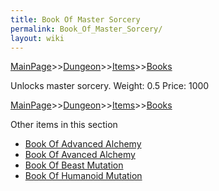 ```yaml
---
title: Book Of Master Sorcery
permalink: Book_Of_Master_Sorcery/
layout: wiki
---
```


[MainPage](/keeperrl_wiki/ "wikilink")>>[Dungeon](/keeperrl_wiki/Dungeon "wikilink")>>[Items](/keeperrl_wiki/Items "wikilink")>>[Books](/keeperrl_wiki/Books "wikilink")

 Unlocks master sorcery.
 Weight: 0.5
 Price: 1000

[MainPage](/keeperrl_wiki/ "wikilink")>>[Dungeon](/keeperrl_wiki/Dungeon "wikilink")>>[Items](/keeperrl_wiki/Items "wikilink")>>[Books](/keeperrl_wiki/Books "wikilink")

Other items in this section
-    [Book Of Advanced Alchemy](/keeperrl_wiki/Book_Of_Advanced_Alchemy "wikilink")
-    [Book Of Avanced Alchemy](/keeperrl_wiki/Book_Of_Avanced_Alchemy "wikilink")
-    [Book Of Beast Mutation](/keeperrl_wiki/Book_Of_Beast_Mutation "wikilink")
-    [Book Of Humanoid Mutation](/keeperrl_wiki/Book_Of_Humanoid_Mutation "wikilink")
